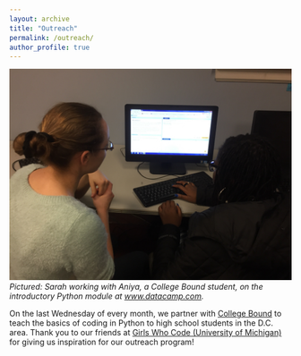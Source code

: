 ```yaml
---
layout: archive
title: "Outreach"
permalink: /outreach/
author_profile: true
---
```

![Outreach](/images/Coding-outreach.jpg)
_Pictured: Sarah working with Aniya, a College Bound student, on the introductory Python module at www.datacamp.com._

On the last Wednesday of every month, we partner with [College Bound](http://collegebound.org/) to teach the basics of coding in Python to high school students in the D.C. area. Thank you to our friends at [Girls Who Code (University of Michigan)](https://github.com/GWC-DCMB) for giving us inspiration for our outreach program!  
